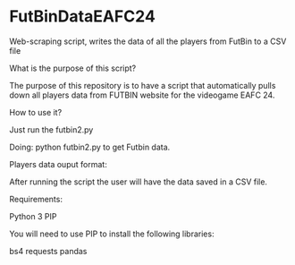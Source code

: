 # FutBinDataEAFC24
Web-scraping script, writes the data of all the players from FutBin to a CSV file

What is the purpose of this script?

The purpose of this repository is to have a script that automatically pulls down all players data from FUTBIN website for the videogame EAFC 24.

How to use it?

Just run the futbin2.py

Doing: python futbin2.py to get Futbin data.

Players data ouput format:

After running the script the user will have the data saved in a CSV file.

Requirements:

Python 3
PIP

You will need to use PIP to install the following libraries:

bs4
requests
pandas
